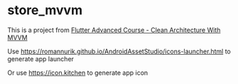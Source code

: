 # store_mvvm

This is a project from [Flutter Advanced Course - Clean Architecture With MVVM](https://www.udemy.com/course/flutter-advanced-course-clean-architecture-with-mvvm)

Use https://romannurik.github.io/AndroidAssetStudio/icons-launcher.html to generate app launcher

Or use https://icon.kitchen to generate app icon
